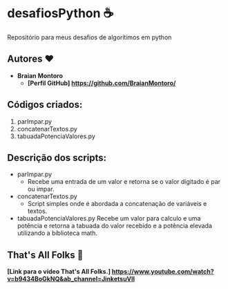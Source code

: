 # desafiosPython ☕️

Repositório para meus desafios de algorítimos em python

## Autores ❤️

- **Braian Montoro** <br />
	- **[Perfil GitHub] https://github.com/BraianMontoro/**

## Códigos criados:

1. parImpar.py
2. concatenarTextos.py
3. tabuadaPotenciaValores.py

## Descrição dos scripts:

- parImpar.py
    - Recebe uma entrada de um valor e retorna se o valor digitado é par ou impar.
- concatenarTextos.py
    - Script simples onde é abordada a concatenação de variáveis e textos.
- tabuadaPotenciaValores.py
    Recebe um valor para calculo e uma potência e retorna a tabuada do valor recebido e a potência elevada utilizando a biblioteca math.

## That's All Folks 🎉
**[Link para o vídeo That's All Folks.] https://www.youtube.com/watch?v=b9434BoGkNQ&ab_channel=JinketsuVII**